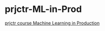 # prjctr-ML-in-Prod
[prjctr course Machine Learning in Production](https://prjctr.com/course/machine-learning-in-production)
